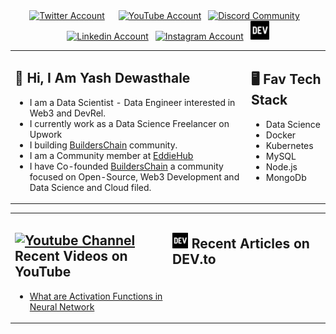 <!-- <img align=right src="https://github.com/FrancescoXX/FrancescoXX/blob/main/devcard.svg" width="200" alt="Francesco's Dev Card"/> -->
<div align=center>
<!-- <a href="https://www.tiktok.com/@francesco.ciulla"><img src="https://github.com/FrancescoXX/FrancescoXX/blob/main/tiktok-5962992_1280.webp" title="TikTok" alt="TikTok Account" width="38"/></a>  -->
<a href="https://twitter.com/dew_yashtwt"><img src="https://cdn.worldvectorlogo.com/logos/twitter-6.svg" title="Twitter" alt="Twitter Account" width="40"/></a> 
&ensp;
<!-- <a href="https://www.twitch.tv/francesco_ciulla"><img src="https://cdn.worldvectorlogo.com/logos/twitch-logo-2019.svg" title="Twitch" alt="Twitch Account" width="60"/></a>  -->
&ensp;<a href="https://www.youtube.com/@theEtherTimes"><img src="https://cdn.worldvectorlogo.com/logos/youtube-icon.svg" title="YouTube" alt="YouTube Account" width="40"/></a>
&ensp;<a href="https://discord.com/invite/cRjhjFRRre"><img src="https://cdn.worldvectorlogo.com/logos/discord-6.svg" title="Discord" alt="Discord Community" width="40"/></a> 
&ensp;<a href="https://linkedin.com/in/yash-dewasthale"><img src="https://cdn.worldvectorlogo.com/logos/linkedin-icon-2.svg" title="Linkedin" alt="Linkedin Account" width="30"/></a> 
&ensp;<a href="https://www.instagram.com/progradecode/"><img src="https://cdn.worldvectorlogo.com/logos/instagram-5.svg" title="Instagram" alt="Instagram Account" width="30"/></a> 
&ensp;<a href="https://dev.to/yashdev9274"><img src="https://github.com/FrancescoXX/FrancescoXX/blob/main/dev-black.png" title="DEV" alt="DEVto Blog" width="30"/></a>
<!-- &ensp;<a href="https://blog.francescociulla.com/"><img src="https://github.com/FrancescoXX/FrancescoXX/blob/main/CDyAuTy75.png" title="Hashnode" alt="Hashnode blog" width="30"/></a> -->
<!-- &ensp;<a href="https://app.daily.dev/Francesco"><img src="https://github.com/FrancescoXX/FrancescoXX/blob/main/App%20Icon%20-%20Black.png" title="daily.dev" alt="daily.devGitHub" width="30"/></a> -->
</div>


<table><tr><td valign="top" width="75%">

## 👋 Hi, I Am Yash Dewasthale

- I am a Data Scientist - Data Engineer interested in Web3 and DevRel.
- I currently work as a Data Science Freelancer on Upwork 
- I building [BuildersChain](https://github.com/BuildersChain) community.
- I am a Community member at [EddieHub](https://www.eddiehub.org/) 
- I have Co-founded [BuildersChain](https://discord.com/invite/cRjhjFRRre) a community focused on Open-Source, Web3 Development and Data Science and Cloud filed.
 
</td><td valign="top" width="25%">

## 🖥️ Fav Tech Stack

- Data Science
- Docker
- Kubernetes
- MySQL
- Node.js
- MongoDb

  
</tr></tr></table> 
<!-- <img src="https://cdn.worldvectorlogo.com/logos/docker.svg" title="Docker" alt="Docker Logo" width="80"/>&emsp;
<img src="https://cdn.worldvectorlogo.com/logos/kubernets.svg" title="Kubernetes" alt="Kubernetes Logo" width="65"/>&emsp;
<img src="https://cdn.worldvectorlogo.com/logos/nodejs-1.svg" title="Node.js" alt="Node.js Logo" width="100"/>&emsp;
<img src="https://cdn.worldvectorlogo.com/logos/grafana.svg" title="Grafana Logo" alt="Grafana Logo" width="60"/>&emsp;
<img src="https://github.com/FrancescoXX/FrancescoXX/blob/main/lr4rm1p2pcezmxqs5dqk.png" title="Next.js Logo" alt="Next.js Grafana Logo" width="150"/>&emsp; -->



<!-- # Hi 👋, I Am Francesco

I am a Computer Scientist interested in **Web3.**

I have worked from 2017 to 2020 on the [Copernicus project](https://en.wikipedia.org/wiki/Copernicus_Programme) for the European Space Agency 🛰.

[Docker Captain](https://www.docker.com/captains/francesco-ciulla) since June 2021, I have been the host for the Official Docker All-Hands in September 2021, and guest on the official [Docker Youtube channel](https://youtu.be/QFl0EFGr5e4).

I have interviewed 180+ Developers in my [YouTube Channel](https://youtu.be/Wh6r6xHPEIg). 

Currently Developer Advocate at [daily.dev](https://daily.dev) 

I have created a [Cool Community of Content Creators](https://discord.com/invite/cRjhjFRRre) to help each other and stand out in the world of content creation.

Sign up to my [Newsletter](https://www.getrevue.co/profile/francescociull4) to stay up-to-date with important upcoming events -->



<!-- <a href="https://twitter.com/dew_yashtwt"><img alt="Twitter Follow" src="https://img.shields.io/twitter/follow/FrancescoCiull4?label=Twitter&style=for-the-badge&logo=twitter&color=1DA1F2"> </a><a href="https://www.youtube.com/channel/UCBRxDSTfr2aJVODDh4WG_7g"><img alt="YouTube Channel Views" src="https://img.shields.io/youtube/channel/views/UCBRxDSTfr2aJVODDh4WG_7g?style=for-the-badge&logo=youtube&label=YOUTUBE VIEWS">&nbsp;<img alt="YouTube Channel Subscribers" src="https://img.shields.io/youtube/channel/subscribers/UCBRxDSTfr2aJVODDh4WG_7g?style=for-the-badge&logo=youtube&label=YOUTUBE"></a>
<a href="https://www.twitch.tv/francesco_ciulla"><img alt="Twitch Status" src="https://img.shields.io/twitch/status/francesco_ciulla?style=for-the-badge&logo=twitch&color=8a43f2">&nbsp; -->


<!-- ## 🥞 Tech Stack
 
I work with many different technologies and languages. 
My favorite ones are Docker, Kubernetes, Node.js, Grafana, Next.js and Vercel.
 
<img src="https://cdn.worldvectorlogo.com/logos/docker.svg" title="Docker" alt="Docker Logo" width="80"/>&emsp;
<img src="https://cdn.worldvectorlogo.com/logos/kubernets.svg" title="Kubernetes" alt="Kubernetes Logo" width="65"/>&emsp;
<img src="https://cdn.worldvectorlogo.com/logos/nodejs-1.svg" title="Node.js" alt="Node.js Logo" width="100"/>&emsp;
<img src="https://cdn.worldvectorlogo.com/logos/grafana.svg" title="Grafana Logo" alt="Grafana Logo" width="60"/>&emsp;
<img src="https://github.com/FrancescoXX/FrancescoXX/blob/main/lr4rm1p2pcezmxqs5dqk.png" title="Next.js Logo" alt="Next.js Grafana Logo" width="150"/>&emsp;

 <br> -->
 
 <table><tr><td valign="top" width="50%">

## <a href="https://www.youtube.com/channel/UCBRxDSTfr2aJVODDh4WG_7g"><img src="https://cdn.worldvectorlogo.com/logos/youtube-icon.svg" title="YouTube ChannelDocker" alt="Youtube Channel" width="30"/> </a>   Recent Videos on YouTube      
 
<!-- YOUTUBE-VIDEOS-LIST:START -->
- [What are Activation Functions in Neural Network]()
<!-- - [What is DevRel ?  | Hassan El Mghari - Senior Developer Advocate at Vercel](https://www.youtube.com/watch?v=b7psn3_kPsA)
- [What is Ownership?](https://www.youtube.com/watch?v=XJr3TJZIQEk)
- [How I got a RAISE as a Developer Advocate](https://www.youtube.com/watch?v=vI6bQJ463Sc)
- [Which is the best Blockchain to start with? #shorts #blockchain](https://www.youtube.com/watch?v=SEDERWK2EiE) -->
<!-- YOUTUBE-VIDEOS-LIST:END --> 
 
</td><td valign="top" width="50%">

## <a href="https://dev.to/francescoxx"><img src="https://github.com/FrancescoXX/FrancescoXX/blob/main/dev-black.png" title="DEV" alt="DEV" width="25"/></a>   Recent Articles on DEV.to     
 <!-- DEVTO-BLOG-LIST:START -->
<!-- - [CHAT-GPT changes everything](https://dev.to/francescoxx/chat-gpt-changes-everything-5487)
- [What is Rust?](https://dev.to/francescoxx/what-is-rust-2ii6)
- [Solidity Hello world](https://dev.to/francescoxx/solidity-hello-world-2m08)
- [How to Learn Web3 &lpar;December 2022&rpar;](https://dev.to/francescoxx/how-to-learn-web3-september-2022-3h9h)
- [Eddie Jaoude&#39;s Podcast Notes](https://dev.to/francescoxx/eddie-jaoudes-podcast-notes-2n3g) -->
<!-- DEVTO-BLOG-LIST:END -->

</td></tr></table>

















